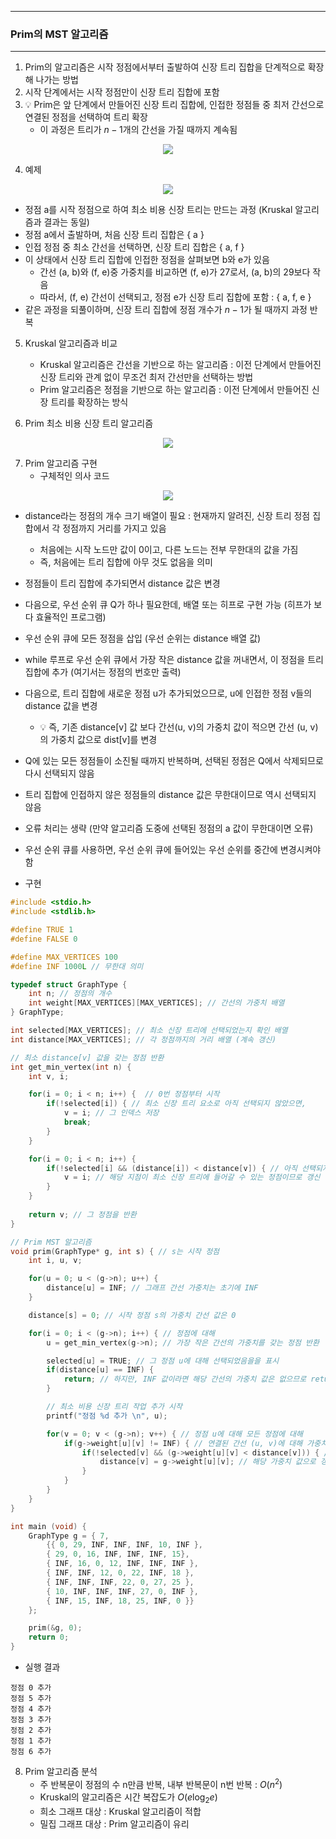 -----
### Prim의 MST 알고리즘
-----
1. Prim의 알고리즘은 시작 정점에서부터 출발하여 신장 트리 집합을 단계적으로 확장해 나가는 방법
2. 시작 단계에서는 시작 정점만이 신장 트리 집합에 포함
3. 💡 Prim은 앞 단계에서 만들어진 신장 트리 집합에, 인접한 정점들 중 최저 간선으로 연결된 정점을 선택하여 트리 확장
   - 이 과정은 트리가 $n - 1$개의 간선을 가질 때까지 계속됨
<div align="center">
<img src="https://github.com/user-attachments/assets/f47ca59b-5f2b-47c2-92bf-ff61f3a91255">
</div>

4. 예제
<div align="center">
<img src="https://github.com/user-attachments/assets/9424c490-003c-459c-9703-922b03d251ad">
</div>

  - 정점 a를 시작 정점으로 하여 최소 비용 신장 트리는 만드는 과정 (Kruskal 알고리즘과 결과는 동일)
  - 정점 a에서 출발하며, 처음 신장 트리 집합은 { a }
  - 인접 정점 중 최소 간선을 선택하면, 신장 트리 집합은 { a, f }
  - 이 상태에서 신장 트리 집합에 인접한 정점을 살펴보면 b와 e가 있음
    + 간선 (a, b)와 (f, e)중 가중치를 비교하면 (f, e)가 27로서, (a, b)의 29보다 작음
    + 따라서, (f, e) 간선이 선택되고, 정점 e가 신장 트리 집합에 포함 : { a, f, e }
  - 같은 과정을 되풀이하며, 신장 트리 집합에 정점 개수가 $n - 1$가 될 때까지 과정 반복

5. Kruskal 알고리즘과 비교
   - Kruskal 알고리즘은 간선을 기반으로 하는 알고리즘 : 이전 단계에서 만들어진 신장 트리와 관계 없이 무조건 최저 간선만을 선택하는 방법
   - Prim 알고리즘은 정점을 기반으로 하는 알고리즘 : 이전 단계에서 만들어진 신장 트리를 확장하는 방식

6. Prim 최소 비용 신장 트리 알고리즘
<div align="center">
<img src="https://github.com/user-attachments/assets/9568e1f1-a39d-437d-bb08-14f3391bb71b">
</div>

7. Prim 알고리즘 구현
   - 구체적인 의사 코드
<div align="center">
<img src="https://github.com/user-attachments/assets/8e0a9196-8c8e-4357-849a-35f6abe704d7">
</div>

   - distance라는 정점의 개수 크기 배열이 필요 : 현재까지 알려진, 신장 트리 정점 집합에서 각 정점까지 거리를 가지고 있음
     + 처음에는 시작 노드만 값이 0이고, 다른 노드는 전부 무한대의 값을 가짐
     + 즉, 처음에는 트리 집합에 아무 것도 없음을 의미

   - 정점들이 트리 집합에 추가되면서 distance 값은 변경
   - 다음으로, 우선 순위 큐 Q가 하나 필요한데, 배열 또는 히프로 구현 가능 (히프가 보다 효율적인 프로그램)
   - 우선 순위 큐에 모든 정점을 삽입 (우선 순위는 distance 배열 값)
   - while 루프로 우선 순위 큐에서 가장 작은 distance 값을 꺼내면서, 이 정점을 트리 집합에 추가 (여기서는 정점의 번호만 출력)
   - 다음으로, 트리 집합에 새로운 정점 u가 추가되었으므로, u에 인접한 정점 v들의 distance 값을 변경
     + 💡 즉, 기존 distance[v] 값 보다 간선(u, v)의 가중치 값이 적으면 간선 (u, v)의 가중치 값으로 dist[v]를 변경
   - Q에 있는 모든 정점들이 소진될 때까지 반복하며, 선택된 정점은 Q에서 삭제되므로 다시 선택되지 않음
   - 트리 집합에 인접하지 않은 정점들의 distance 값은 무한대이므로 역시 선택되지 않음
   - 오류 처리는 생략 (만약 알고리즘 도중에 선택된 정점의 a 값이 무한대이면 오류)
   - 우선 순위 큐를 사용하면, 우선 순위 큐에 들어있는 우선 순위를 중간에 변경시켜야 함
   - 구현
```c
#include <stdio.h>
#include <stdlib.h>

#define TRUE 1
#define FALSE 0

#define MAX_VERTICES 100
#define INF 1000L // 무한대 의미

typedef struct GraphType {
    int n; // 정점의 개수
    int weight[MAX_VERTICES][MAX_VERTICES]; // 간선의 가중치 배열
} GraphType;

int selected[MAX_VERTICES]; // 최소 신장 트리에 선택되었는지 확인 배열
int distance[MAX_VERTICES]; // 각 정점까지의 거리 배열 (계속 갱신) 

// 최소 distance[v] 값을 갖는 정점 반환
int get_min_vertex(int n) {
    int v, i;

    for(i = 0; i < n; i++) {  // 0번 정점부터 시작
        if(!selected[i]) { // 최소 신장 트리 요소로 아직 선택되지 않았으면,
            v = i; // 그 인덱스 저장
            break;
        }
    }

    for(i = 0; i < n; i++) {
        if(!selected[i] && (distance[i]) < distance[v]) { // 아직 선택되지 않았고, 거리가 찾아낸 정점 v의 간선 가중치와 비교했을 때 그 값이 더 작다면,
            v = i; // 해당 지점이 최소 신장 트리에 들어갈 수 있는 정점이므로 갱신
        }
    }
    
    return v; // 그 정점을 반환
}

// Prim MST 알고리즘
void prim(GraphType* g, int s) { // s는 시작 정점
    int i, u, v;

    for(u = 0; u < (g->n); u++) {
        distance[u] = INF; // 그래프 간선 가중치는 초기에 INF
    }

    distance[s] = 0; // 시작 정점 s의 가중치 간선 값은 0

    for(i = 0; i < (g->n); i++) { // 정점에 대해
        u = get_min_vertex(g->n); // 가장 작은 간선의 가중치를 갖는 정점 반환

        selected[u] = TRUE; // 그 정점 u에 대해 선택되었음을을 표시
        if(distance[u] == INF) {
            return; // 하지만, INF 값이라면 해당 간선의 가중치 값은 없으므로 return
        }

        // 최소 비용 신장 트리 작업 추가 시작
        printf("정점 %d 추가 \n", u);

        for(v = 0; v < (g->n); v++) { // 정점 u에 대해 모든 정점에 대해
            if(g->weight[u][v] != INF) { // 연결된 간선 (u, v)에 대해 가중치가 있는 값라면,
                if(!selected[v] && (g->weight[u][v] < distance[v])) { // 정점 v가 아직 선택되지 않았고, (u,v)의 가중치가 기존 거리 배열에서의 v의 간선 가중치보다 작다면
                    distance[v] = g->weight[u][v]; // 해당 가중치 값으로 갱신
                }
            }
        }
    }
}

int main (void) {
    GraphType g = { 7,
        {{ 0, 29, INF, INF, INF, 10, INF },
        { 29, 0, 16, INF, INF, INF, 15},
        { INF, 16, 0, 12, INF, INF, INF },
        { INF, INF, 12, 0, 22, INF, 18 },
        { INF, INF, INF, 22, 0, 27, 25 },
        { 10, INF, INF, INF, 27, 0, INF },
        { INF, 15, INF, 18, 25, INF, 0 }}
    };

    prim(&g, 0);
    return 0;
}
```
  - 실행 결과
```
정점 0 추가 
정점 5 추가 
정점 4 추가 
정점 3 추가
정점 2 추가
정점 1 추가
정점 6 추가
```

8. Prim 알고리즘 분석
   - 주 반복문이 정점의 수 n만큼 반복, 내부 반복문이 n번 반복 : $O(n^2)$
   - Kruskal의 알고리즘은 시간 복잡도가 $O(e\log_2{e})$
   - 희소 그래프 대상 : Kruskal 알고리즘이 적합
   - 밀집 그래프 대상 : Prim 알고리즘이 유리
